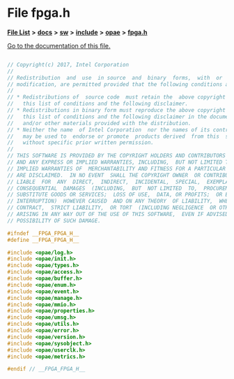 
# File fpga.h

[**File List**](files.md) **>** [**docs**](dir_49e56c817e5e54854c35e136979f97ca.md) **>** [**sw**](dir_55721a669a8e0900d975c02921addb49.md) **>** [**include**](dir_97b4588afba69bf89bbe554642ac6431.md) **>** [**opae**](dir_ade97cd9199f278c0723672dd8647ba4.md) **>** [**fpga.h**](fpga_8h.md)

[Go to the documentation of this file.](fpga_8h.md) 

```C++

// Copyright(c) 2017, Intel Corporation
//
// Redistribution  and  use  in source  and  binary  forms,  with  or  without
// modification, are permitted provided that the following conditions are met:
//
// * Redistributions of  source code  must retain the  above copyright notice,
//   this list of conditions and the following disclaimer.
// * Redistributions in binary form must reproduce the above copyright notice,
//   this list of conditions and the following disclaimer in the documentation
//   and/or other materials provided with the distribution.
// * Neither the name  of Intel Corporation  nor the names of its contributors
//   may be used to  endorse or promote  products derived  from this  software
//   without specific prior written permission.
//
// THIS SOFTWARE IS PROVIDED BY THE COPYRIGHT HOLDERS AND CONTRIBUTORS "AS IS"
// AND ANY EXPRESS OR IMPLIED WARRANTIES, INCLUDING,  BUT NOT LIMITED TO,  THE
// IMPLIED WARRANTIES OF  MERCHANTABILITY AND FITNESS FOR A PARTICULAR PURPOSE
// ARE DISCLAIMED.  IN NO EVENT  SHALL THE COPYRIGHT OWNER  OR CONTRIBUTORS BE
// LIABLE  FOR  ANY  DIRECT,  INDIRECT,  INCIDENTAL,  SPECIAL,  EXEMPLARY,  OR
// CONSEQUENTIAL  DAMAGES  (INCLUDING,  BUT  NOT LIMITED  TO,  PROCUREMENT  OF
// SUBSTITUTE GOODS OR SERVICES;  LOSS OF USE,  DATA, OR PROFITS;  OR BUSINESS
// INTERRUPTION)  HOWEVER CAUSED  AND ON ANY THEORY  OF LIABILITY,  WHETHER IN
// CONTRACT,  STRICT LIABILITY,  OR TORT  (INCLUDING NEGLIGENCE  OR OTHERWISE)
// ARISING IN ANY WAY OUT OF THE USE OF THIS SOFTWARE,  EVEN IF ADVISED OF THE
// POSSIBILITY OF SUCH DAMAGE.

#ifndef __FPGA_FPGA_H__
#define __FPGA_FPGA_H__

#include <opae/log.h>
#include <opae/init.h>
#include <opae/types.h>
#include <opae/access.h>
#include <opae/buffer.h>
#include <opae/enum.h>
#include <opae/event.h>
#include <opae/manage.h>
#include <opae/mmio.h>
#include <opae/properties.h>
#include <opae/umsg.h>
#include <opae/utils.h>
#include <opae/error.h>
#include <opae/version.h>
#include <opae/sysobject.h>
#include <opae/userclk.h>
#include <opae/metrics.h>

#endif // __FPGA_FPGA_H__


```